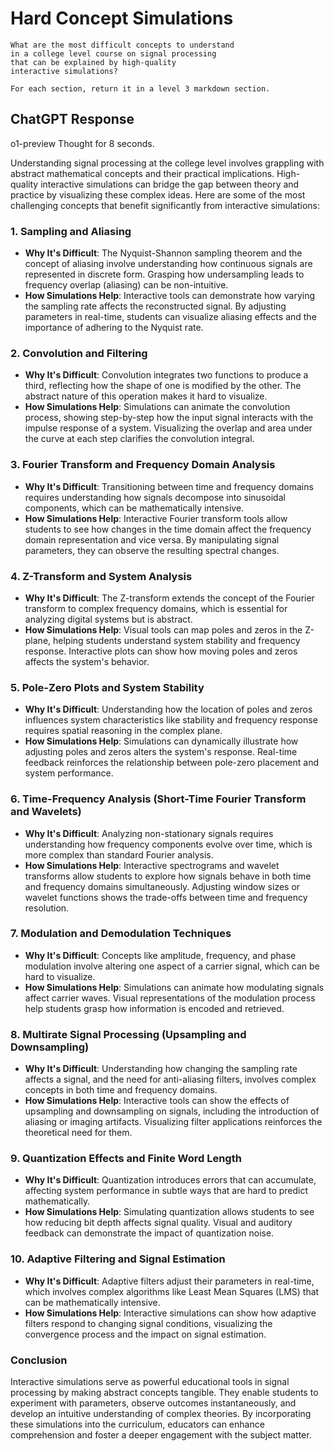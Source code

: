 # Hard Concept Simulations

```linenums="0"
What are the most difficult concepts to understand
in a college level course on signal processing
that can be explained by high-quality
interactive simulations?

For each section, return it in a level 3 markdown section.
```

## ChatGPT Response

o1-preview Thought for 8 seconds.

Understanding signal processing at the college level involves grappling with abstract mathematical concepts and their practical implications. High-quality interactive simulations can bridge the gap between theory and practice by visualizing these complex ideas. Here are some of the most challenging concepts that benefit significantly from interactive simulations:

### 1. Sampling and Aliasing

-   **Why It's Difficult**: The Nyquist-Shannon sampling theorem and the concept of aliasing involve understanding how continuous signals are represented in discrete form. Grasping how undersampling leads to frequency overlap (aliasing) can be non-intuitive.
-   **How Simulations Help**: Interactive tools can demonstrate how varying the sampling rate affects the reconstructed signal. By adjusting parameters in real-time, students can visualize aliasing effects and the importance of adhering to the Nyquist rate.

### 2. Convolution and Filtering

-   **Why It's Difficult**: Convolution integrates two functions to produce a third, reflecting how the shape of one is modified by the other. The abstract nature of this operation makes it hard to visualize.
-   **How Simulations Help**: Simulations can animate the convolution process, showing step-by-step how the input signal interacts with the impulse response of a system. Visualizing the overlap and area under the curve at each step clarifies the convolution integral.

### 3. Fourier Transform and Frequency Domain Analysis

-   **Why It's Difficult**: Transitioning between time and frequency domains requires understanding how signals decompose into sinusoidal components, which can be mathematically intensive.
-   **How Simulations Help**: Interactive Fourier transform tools allow students to see how changes in the time domain affect the frequency domain representation and vice versa. By manipulating signal parameters, they can observe the resulting spectral changes.

### 4. Z-Transform and System Analysis

-   **Why It's Difficult**: The Z-transform extends the concept of the Fourier transform to complex frequency domains, which is essential for analyzing digital systems but is abstract.
-   **How Simulations Help**: Visual tools can map poles and zeros in the Z-plane, helping students understand system stability and frequency response. Interactive plots can show how moving poles and zeros affects the system's behavior.

### 5. Pole-Zero Plots and System Stability

-   **Why It's Difficult**: Understanding how the location of poles and zeros influences system characteristics like stability and frequency response requires spatial reasoning in the complex plane.
-   **How Simulations Help**: Simulations can dynamically illustrate how adjusting poles and zeros alters the system's response. Real-time feedback reinforces the relationship between pole-zero placement and system performance.

### 6. Time-Frequency Analysis (Short-Time Fourier Transform and Wavelets)

-   **Why It's Difficult**: Analyzing non-stationary signals requires understanding how frequency components evolve over time, which is more complex than standard Fourier analysis.
-   **How Simulations Help**: Interactive spectrograms and wavelet transforms allow students to explore how signals behave in both time and frequency domains simultaneously. Adjusting window sizes or wavelet functions shows the trade-offs between time and frequency resolution.

### 7. Modulation and Demodulation Techniques

-   **Why It's Difficult**: Concepts like amplitude, frequency, and phase modulation involve altering one aspect of a carrier signal, which can be hard to visualize.
-   **How Simulations Help**: Simulations can animate how modulating signals affect carrier waves. Visual representations of the modulation process help students grasp how information is encoded and retrieved.

### 8. Multirate Signal Processing (Upsampling and Downsampling)

-   **Why It's Difficult**: Understanding how changing the sampling rate affects a signal, and the need for anti-aliasing filters, involves complex concepts in both time and frequency domains.
-   **How Simulations Help**: Interactive tools can show the effects of upsampling and downsampling on signals, including the introduction of aliasing or imaging artifacts. Visualizing filter applications reinforces the theoretical need for them.

### 9. Quantization Effects and Finite Word Length

-   **Why It's Difficult**: Quantization introduces errors that can accumulate, affecting system performance in subtle ways that are hard to predict mathematically.
-   **How Simulations Help**: Simulating quantization allows students to see how reducing bit depth affects signal quality. Visual and auditory feedback can demonstrate the impact of quantization noise.

### 10. Adaptive Filtering and Signal Estimation

-   **Why It's Difficult**: Adaptive filters adjust their parameters in real-time, which involves complex algorithms like Least Mean Squares (LMS) that can be mathematically intensive.
-   **How Simulations Help**: Interactive simulations can show how adaptive filters respond to changing signal conditions, visualizing the convergence process and the impact on signal estimation.

### Conclusion

Interactive simulations serve as powerful educational tools in signal processing by making abstract concepts tangible. They enable students to experiment with parameters, observe outcomes instantaneously, and develop an intuitive understanding of complex theories. By incorporating these simulations into the curriculum, educators can enhance comprehension and foster a deeper engagement with the subject matter.